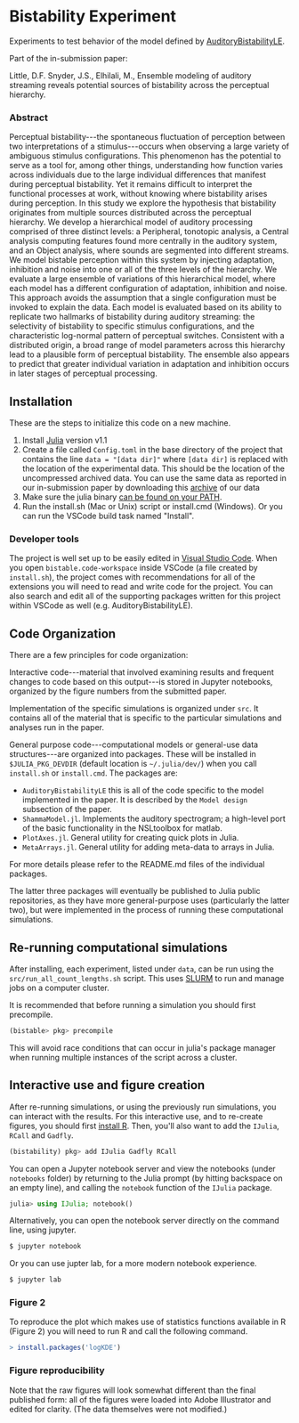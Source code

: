 # Bistability Experiment

Experiments to test behavior of the model defined by
[AuditoryBistabilityLE](https://github.com/haberdashPI/AuditoryBistabilityLE).

Part of the in-submission paper:

Little, D.F. Snyder, J.S., Elhilali, M., Ensemble modeling of auditory
streaming reveals potential sources of bistability across the perceptual
hierarchy.

### Abstract 

Perceptual bistability---the spontaneous fluctuation of perception between
two interpretations of a stimulus---occurs when observing a large variety of
ambiguous stimulus configurations. This phenomenon has the potential to serve
as a tool for, among other things, understanding how function varies across
individuals due to the large individual differences that manifest during
perceptual bistability. Yet it remains difficult to interpret the functional
processes at work, without knowing where bistability arises during
perception. In this study we explore the hypothesis that bistability
originates from multiple sources distributed across the perceptual hierarchy.
We develop a hierarchical model of auditory processing comprised of three
distinct levels: a Peripheral, tonotopic analysis, a Central analysis
computing features found more centrally in the auditory system, and an Object
analysis, where sounds are segmented into different streams. We model
bistable perception within this system by injecting adaptation, inhibition
and noise into one or all of the three levels of the hierarchy. We evaluate a
large ensemble of variations of this hierarchical model, where each model has
a different configuration of adaptation, inhibition and noise. This approach
avoids the assumption that a single configuration must be invoked to explain
the data. Each model is evaluated based on its ability to replicate two
hallmarks of bistability during auditory streaming: the selectivity of
bistability to specific stimulus configurations, and the characteristic
log-normal pattern of perceptual switches. Consistent with a distributed
origin, a broad range of model parameters across this hierarchy lead to a
plausible form of perceptual bistability. The ensemble also appears to
predict that greater individual variation in adaptation and inhibition occurs
in later stages of perceptual processing.

## Installation

These are the steps to initialize this code on a new machine.

1. Install [Julia](https://julialang.org/downloads/) version v1.1
2. Create a file called `Config.toml` in the base directory of the project that
contains the line `data = "[data dir]"` where `[data dir]` is replaced with the location
of the experimental data. This should be the location of the uncompressed archived data.
You can use the same data as reported in our in-submission paper by downloading
this [archive](https://osf.io/9shxv/) of our data
3. Make sure the julia binary [can be found on your PATH](https://en.wikibooks.org/wiki/Introducing_Julia/Getting_started). 
4. Run the install.sh (Mac or Unix) script or install.cmd (Windows). Or you can
run the VSCode build task named "Install".

### Developer tools

The project is well set up to be easily edited in [Visual Studio
Code](https://code.visualstudio.com/). When you open
`bistable.code-workspace` inside VSCode (a file created by `install.sh`), the
project comes with recommendations for all of the extensions you will need to
read and write code for the project. You can also search and edit all of the
supporting packages written for this project within VSCode as well (e.g.
AuditoryBistabilityLE).

## Code Organization

There are a few principles for code organization:

Interactive code---material that involved examining results and frequent
changes to code based on this output---is stored in Jupyter notebooks,
organized by the figure numbers from the submitted paper.

Implementation of the specific simulations is organized under `src`. It contains
all of the material that is specific to the particular simulations and analyses
run in the paper.

General purpose code---computational models or general-use data
structures---are organized into packages. These will be installed in
`$JULIA_PKG_DEVDIR` (default location is `~/.julia/dev/`) when you call
`install.sh` or `install.cmd`. The packages are:

* `AuditoryBistabilityLE` this is all of the code specific to the model
implemented in the paper. It is described by the `Model design` subsection of
the paper.
* `ShammaModel.jl`. Implements the auditory spectrogram; a high-level port of
  the basic functionality in the NSLtoolbox for matlab.
* `PlotAxes.jl`. General utility for creating quick plots in Julia.
* `MetaArrays.jl`. General utility for adding meta-data to arrays in Julia.

For more details please refer to the README.md files of the individual packages.

The latter three packages will eventually be published to Julia public
repositories, as they have more general-purpose uses (particularly the latter
two), but were implemented in the process of running these computational
simulations.

## Re-running computational simulations

After installing, each experiment, listed under `data`, can be run using the
`src/run_all_count_lengths.sh` script. This uses
[SLURM](https://slurm.schedmd.com/documentation.html) to run and manage jobs
on a computer cluster.

It is recommended that before running a simulation you should first precompile.

```julia
(bistable> pkg> precompile
```

This will avoid race conditions that can occur in julia's package manager
when running multiple instances of the script across a cluster.

## Interactive use and figure creation

After re-running simulations, or using the previously run simulations, you
can interact with the results. For this interactive use, and to re-create
figures, you should first [install R](https://cloud.r-project.org/). Then,
you'll also want to add the `IJulia`, `RCall` and `Gadfly`.

```julia
(bistability) pkg> add IJulia Gadfly RCall
```
You can open a Jupyter notebook server and view the notebooks
(under `notebooks` folder) by returning to the Julia prompt (by hitting
backspace on an empty line), and calling the `notebook` function
of the `IJulia` package.

```julia
julia> using IJulia; notebook()
```

Alternatively, you can open the notebook server directly on the command line,
using jupyter.

```bash
$ jupyter notebook
```

Or you can use jupter lab, for a more modern notebook experience.

```bash
$ jupyter lab
```

### Figure 2
To reproduce the plot which makes use of statistics functions available in R
(Figure 2) you will need to run R and call the following command.
```R
> install.packages('logKDE')
```

### Figure reproducibility 

Note that the raw figures will look somewhat different than the final
published form: all of the figures were loaded into Adobe Illustrator and
edited for clarity. (The data themselves were not modified.)
